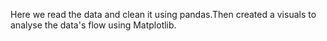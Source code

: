 Here we read the data and clean it using pandas.Then created a visuals to analyse the data's flow using Matplotlib.
